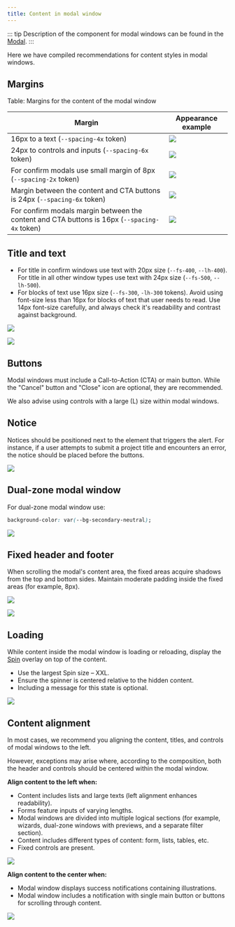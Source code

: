 ```yaml
---
title: Content in modal window
---
```


::: tip
Description of the component for modal windows can be found in the [Modal](/components/modal/modal).
:::

Here we have compiled recommendations for content styles in modal windows.

## Margins

Table: Margins for the content of the modal window

| Margin                                             | Appearance example                         |
| -------------------------------------------------- | ------------------------------------------ |
| 16px to a text (`--spacing-4x` token)              | ![](static/margins-heading.png)            |
| 24px to controls and inputs (`--spacing-6x` token) | ![](static/big-margins-heading.png)        |
| For confirm modals use small margin of 8px (`--spacing-2x` token) | ![](static/margins-heading-confirm.png)    |
| Margin between the content and CTA buttons is 24px (`--spacing-6x` token) | ![](static/big-margins.png)                |
| For confirm modals margin between the content and CTA buttons is 16px (`--spacing-4x` token) | ![](static/margins.png) |

## Title and text

- For title in confirm windows use text with 20px size (`--fs-400`, `--lh-400`). For title in all other window types use text with 24px size (`--fs-500`, `--lh-500`).
- For blocks of text use 16px size (`--fs-300`, `-lh-300` tokens). Avoid using font-size less than 16px for blocks of text that user needs to read. Use 14px font-size carefully, and always check it's readability and contrast against background.

![](static/s-confirm.png)

![](static/m-settings.png)

## Buttons

Modal windows must include a Call-to-Action (CTA) or main button. While the "Cancel" button and "Close" icon are optional, they are recommended.

We also advise using controls with a large (L) size within modal windows.

## Notice

Notices should be positioned next to the element that triggers the alert. For instance, if a user attempts to submit a project title and encounters an error, the notice should be placed before the buttons.

![](static/m-notice.png)

## Dual-zone modal window

For dual-zone modal window use:

```css
background-color: var(--bg-secondary-neutral);
```

![](static/m-modal.png)

## Fixed header and footer

When scrolling the modal's content area, the fixed areas acquire shadows from the top and bottom sides. Maintain moderate padding inside the fixed areas (for example, 8px).

![](static/fixed.png)

![](static/fixed-margins.png)

## Loading

While content inside the modal window is loading or reloading, display the [Spin](/components/spin/spin) overlay on top of the content.

- Use the largest Spin size – XXL.
- Ensure the spinner is centered relative to the hidden content.
- Including a message for this state is optional.

![](static/spinner.png)

## Content alignment

In most cases, we recommend you aligning the content, titles, and controls of modal windows to the left.

However, exceptions may arise where, according to the composition, both the header and controls should be centered within the modal window.

**Align content to the left when:**

- Content includes lists and large texts (left alignment enhances readability).
- Forms feature inputs of varying lengths.
- Modal windows are divided into multiple logical sections (for example, wizards, dual-zone windows with previews, and a separate filter section).
- Content includes different types of content: form, lists, tables, etc.
- Fixed controls are present.

![](static/m-settings.png)

**Align content to the center when:**

- Modal window displays success notifications containing illustrations.
- Modal window includes a notification with single main button or buttons for scrolling through content.

![](static/m-news.png)
